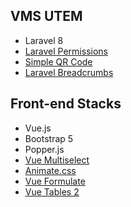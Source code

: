 ## VMS UTEM

- Laravel 8
- [Laravel Permissions](https://spatie.be/docs/laravel-permission/v4/)
- [Simple QR Code](https://www.simplesoftware.io/#/docs/simple-qrcode)
- [Laravel Breadcrumbs](https://github.com/diglactic/laravel-breadcrumbs#switching-views-at-runtime)


## Front-end Stacks
- Vue.js
- Bootstrap 5
- Popper.js
- [Vue Multiselect](https://github.com/vueform/multiselect)
- [Animate.css](https://animate.style/)
- [Vue Formulate](https://vueformulate.com/)
- [Vue Tables 2](https://matanya.gitbook.io/vue-tables-2/)
